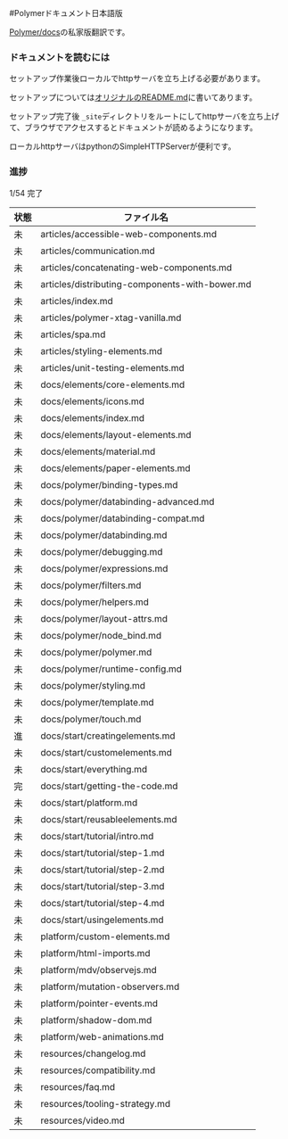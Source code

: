 #Polymerドキュメント日本語版

[Polymer/docs](https://github.com/Polymer/docs)の私家版翻訳です。

### ドキュメントを読むには
セットアップ作業後ローカルでhttpサーバを立ち上げる必要があります。

セットアップについては[オリジナルのREADME.md](./docs_ja/README.md)に書いてあります。

セットアップ完了後 ``_site``ディレクトリをルートにしてhttpサーバを立ち上げて、ブラウザでアクセスするとドキュメントが読めるようになります。

ローカルhttpサーバはpythonのSimpleHTTPServerが便利です。

### 進捗

1/54 完了

| 状態 | ファイル名 |
|----|--------------------------------------|
| 未 | articles/accessible-web-components.md |
| 未 | articles/communication.md |
| 未 | articles/concatenating-web-components.md |
| 未 | articles/distributing-components-with-bower.md |
| 未 | articles/index.md |
| 未 | articles/polymer-xtag-vanilla.md |
| 未 | articles/spa.md |
| 未 | articles/styling-elements.md |
| 未 | articles/unit-testing-elements.md |
| 未 | docs/elements/core-elements.md |
| 未 | docs/elements/icons.md |
| 未 | docs/elements/index.md |
| 未 | docs/elements/layout-elements.md |
| 未 | docs/elements/material.md |
| 未 | docs/elements/paper-elements.md |
| 未 | docs/polymer/binding-types.md |
| 未 | docs/polymer/databinding-advanced.md |
| 未 | docs/polymer/databinding-compat.md |
| 未 | docs/polymer/databinding.md |
| 未 | docs/polymer/debugging.md |
| 未 | docs/polymer/expressions.md |
| 未 | docs/polymer/filters.md |
| 未 | docs/polymer/helpers.md |
| 未 | docs/polymer/layout-attrs.md |
| 未 | docs/polymer/node_bind.md |
| 未 | docs/polymer/polymer.md |
| 未 | docs/polymer/runtime-config.md |
| 未 | docs/polymer/styling.md |
| 未 | docs/polymer/template.md |
| 未 | docs/polymer/touch.md |
| 進 | docs/start/creatingelements.md |
| 未 | docs/start/customelements.md |
| 未 | docs/start/everything.md |
| 完 | docs/start/getting-the-code.md |
| 未 | docs/start/platform.md |
| 未 | docs/start/reusableelements.md |
| 未 | docs/start/tutorial/intro.md |
| 未 | docs/start/tutorial/step-1.md |
| 未 | docs/start/tutorial/step-2.md |
| 未 | docs/start/tutorial/step-3.md |
| 未 | docs/start/tutorial/step-4.md |
| 未 | docs/start/usingelements.md |
| 未 | platform/custom-elements.md |
| 未 | platform/html-imports.md |
| 未 | platform/mdv/observejs.md |
| 未 | platform/mutation-observers.md |
| 未 | platform/pointer-events.md |
| 未 | platform/shadow-dom.md |
| 未 | platform/web-animations.md |
| 未 | resources/changelog.md |
| 未 | resources/compatibility.md |
| 未 | resources/faq.md |
| 未 | resources/tooling-strategy.md |
| 未 | resources/video.md |
